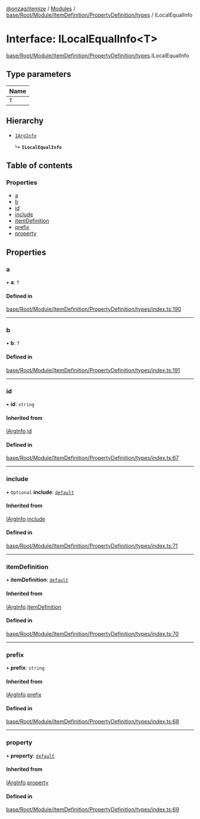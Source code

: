 [@onzag/itemize](../README.md) / [Modules](../modules.md) / [base/Root/Module/ItemDefinition/PropertyDefinition/types](../modules/base_Root_Module_ItemDefinition_PropertyDefinition_types.md) / ILocalEqualInfo

# Interface: ILocalEqualInfo<T\>

[base/Root/Module/ItemDefinition/PropertyDefinition/types](../modules/base_Root_Module_ItemDefinition_PropertyDefinition_types.md).ILocalEqualInfo

## Type parameters

| Name |
| :------ |
| `T` |

## Hierarchy

- [`IArgInfo`](base_Root_Module_ItemDefinition_PropertyDefinition_types.IArgInfo.md)

  ↳ **`ILocalEqualInfo`**

## Table of contents

### Properties

- [a](base_Root_Module_ItemDefinition_PropertyDefinition_types.ILocalEqualInfo.md#a)
- [b](base_Root_Module_ItemDefinition_PropertyDefinition_types.ILocalEqualInfo.md#b)
- [id](base_Root_Module_ItemDefinition_PropertyDefinition_types.ILocalEqualInfo.md#id)
- [include](base_Root_Module_ItemDefinition_PropertyDefinition_types.ILocalEqualInfo.md#include)
- [itemDefinition](base_Root_Module_ItemDefinition_PropertyDefinition_types.ILocalEqualInfo.md#itemdefinition)
- [prefix](base_Root_Module_ItemDefinition_PropertyDefinition_types.ILocalEqualInfo.md#prefix)
- [property](base_Root_Module_ItemDefinition_PropertyDefinition_types.ILocalEqualInfo.md#property)

## Properties

### a

• **a**: `T`

#### Defined in

[base/Root/Module/ItemDefinition/PropertyDefinition/types/index.ts:190](https://github.com/onzag/itemize/blob/f2db74a5/base/Root/Module/ItemDefinition/PropertyDefinition/types/index.ts#L190)

___

### b

• **b**: `T`

#### Defined in

[base/Root/Module/ItemDefinition/PropertyDefinition/types/index.ts:191](https://github.com/onzag/itemize/blob/f2db74a5/base/Root/Module/ItemDefinition/PropertyDefinition/types/index.ts#L191)

___

### id

• **id**: `string`

#### Inherited from

[IArgInfo](base_Root_Module_ItemDefinition_PropertyDefinition_types.IArgInfo.md).[id](base_Root_Module_ItemDefinition_PropertyDefinition_types.IArgInfo.md#id)

#### Defined in

[base/Root/Module/ItemDefinition/PropertyDefinition/types/index.ts:67](https://github.com/onzag/itemize/blob/f2db74a5/base/Root/Module/ItemDefinition/PropertyDefinition/types/index.ts#L67)

___

### include

• `Optional` **include**: [`default`](../classes/base_Root_Module_ItemDefinition_Include.default.md)

#### Inherited from

[IArgInfo](base_Root_Module_ItemDefinition_PropertyDefinition_types.IArgInfo.md).[include](base_Root_Module_ItemDefinition_PropertyDefinition_types.IArgInfo.md#include)

#### Defined in

[base/Root/Module/ItemDefinition/PropertyDefinition/types/index.ts:71](https://github.com/onzag/itemize/blob/f2db74a5/base/Root/Module/ItemDefinition/PropertyDefinition/types/index.ts#L71)

___

### itemDefinition

• **itemDefinition**: [`default`](../classes/base_Root_Module_ItemDefinition.default.md)

#### Inherited from

[IArgInfo](base_Root_Module_ItemDefinition_PropertyDefinition_types.IArgInfo.md).[itemDefinition](base_Root_Module_ItemDefinition_PropertyDefinition_types.IArgInfo.md#itemdefinition)

#### Defined in

[base/Root/Module/ItemDefinition/PropertyDefinition/types/index.ts:70](https://github.com/onzag/itemize/blob/f2db74a5/base/Root/Module/ItemDefinition/PropertyDefinition/types/index.ts#L70)

___

### prefix

• **prefix**: `string`

#### Inherited from

[IArgInfo](base_Root_Module_ItemDefinition_PropertyDefinition_types.IArgInfo.md).[prefix](base_Root_Module_ItemDefinition_PropertyDefinition_types.IArgInfo.md#prefix)

#### Defined in

[base/Root/Module/ItemDefinition/PropertyDefinition/types/index.ts:68](https://github.com/onzag/itemize/blob/f2db74a5/base/Root/Module/ItemDefinition/PropertyDefinition/types/index.ts#L68)

___

### property

• **property**: [`default`](../classes/base_Root_Module_ItemDefinition_PropertyDefinition.default.md)

#### Inherited from

[IArgInfo](base_Root_Module_ItemDefinition_PropertyDefinition_types.IArgInfo.md).[property](base_Root_Module_ItemDefinition_PropertyDefinition_types.IArgInfo.md#property)

#### Defined in

[base/Root/Module/ItemDefinition/PropertyDefinition/types/index.ts:69](https://github.com/onzag/itemize/blob/f2db74a5/base/Root/Module/ItemDefinition/PropertyDefinition/types/index.ts#L69)
